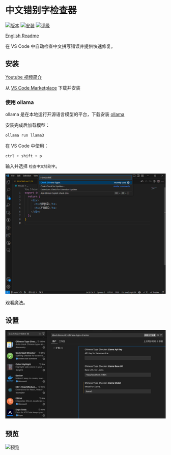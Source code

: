 # 中文错别字检查器

[![版本](https://vsmarketplacebadges.dev/version/discountry.chinese-typo-checker.svg)](https://marketplace.visualstudio.com/items?itemName=discountry.chinese-typo-checker)
[![安装](https://vsmarketplacebadges.dev/installs/discountry.chinese-typo-checker.svg)](https://marketplace.visualstudio.com/items?itemName=discountry.chinese-typo-checker)
[![评级](https://vsmarketplacebadges.dev/rating-short/discountry.chinese-typo-checker.svg)](https://marketplace.visualstudio.com/items?itemName=discountry.chinese-typo-checker)

[English Readme](./README_en.md)

在 VS Code 中自动检查中文拼写错误并提供快速修复。

## 安装

[Youtube 视频简介](https://www.youtube.com/watch?v=HVVXktaCCPk)

从 [VS Code Marketplace](https://marketplace.visualstudio.com/items?itemName=discountry.chinese-typo-checker) 下载并安装

### 使用 ollama

ollama 是在本地运行开源语言模型的平台，下载安装 [ollama](https://ollama.com/)

安装完成后加载模型：

```bash
ollama run llama3
```

在 VS Code 中使用：

```
ctrl + shift + p
```

输入并选择 `检查中文错别字`。

![使用](./assets/usage.png)

观看魔法。

## 设置

![设置](./assets/settings.png)

## 预览

![预览](./assets/trailer.gif)
